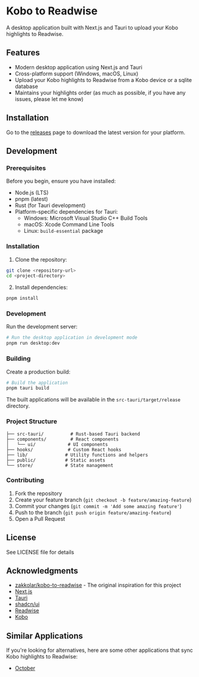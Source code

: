 # Kobo to Readwise

A desktop application built with Next.js and Tauri to upload your Kobo highlights to Readwise.

## Features

- Modern desktop application using Next.js and Tauri
- Cross-platform support (Windows, macOS, Linux)
- Upload your Kobo highlights to Readwise from a Kobo device or a sqlite database
- Maintains your highlights order (as much as possible, if you have any issues, please let me know)

## Installation

Go to the [releases](https://github.com/aidankinzett/kobo-to-readwise/releases) page to download the latest version for your platform.

## Development

### Prerequisites

Before you begin, ensure you have installed:

- Node.js (LTS)
- pnpm (latest)
- Rust (for Tauri development)
- Platform-specific dependencies for Tauri:
  - Windows: Microsoft Visual Studio C++ Build Tools
  - macOS: Xcode Command Line Tools
  - Linux: `build-essential` package

### Installation

1. Clone the repository:
```bash
git clone <repository-url>
cd <project-directory>
```

2. Install dependencies:
```bash
pnpm install
```

### Development

Run the development server:

```bash
# Run the desktop application in development mode
pnpm run desktop:dev
```

### Building

Create a production build:

```bash
# Build the application
pnpm tauri build
```

The built applications will be available in the `src-tauri/target/release` directory.

### Project Structure

```
├── src-tauri/          # Rust-based Tauri backend
├── components/         # React components
│   └── ui/            # UI components
├── hooks/             # Custom React hooks
├── lib/              # Utility functions and helpers
├── public/           # Static assets
└── store/            # State management
```

### Contributing

1. Fork the repository
2. Create your feature branch (`git checkout -b feature/amazing-feature`)
3. Commit your changes (`git commit -m 'Add some amazing feature'`)
4. Push to the branch (`git push origin feature/amazing-feature`)
5. Open a Pull Request

## License

See LICENSE file for details

## Acknowledgments

- [zakkolar/kobo-to-readwise](https://github.com/zakkolar/kobo-to-readwise) - The original inspiration for this project
- [Next.js](https://nextjs.org/)
- [Tauri](https://tauri.app/)
- [shadcn/ui](https://ui.shadcn.com/)
- [Readwise](https://readwise.io/)
- [Kobo](https://kobo.com/)

## Similar Applications

If you're looking for alternatives, here are some other applications that sync Kobo highlights to Readwise:

- [October](https://github.com/marcus-crane/october)
